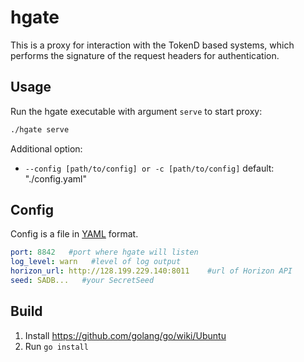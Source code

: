 # hgate

This is a proxy for interaction with the TokenD based systems, which performs the signature of the request headers for authentication.

## Usage

Run the hgate executable with argument `serve` to start proxy:

```bash
./hgate serve
```

Additional option:

- `--config [path/to/config] or -c [path/to/config]` default: "./config.yaml"

## Config
Config is a file in [YAML](https://en.wikipedia.org/wiki/YAML) format.

```yaml
port: 8842   #port where hgate will listen
log_level: warn   #level of log output
horizon_url: http://128.199.229.140:8011    #url of Horizon API
seed: SADB...   #your SecretSeed
```

## Build

1. Install https://github.com/golang/go/wiki/Ubuntu
2. Run `go install `